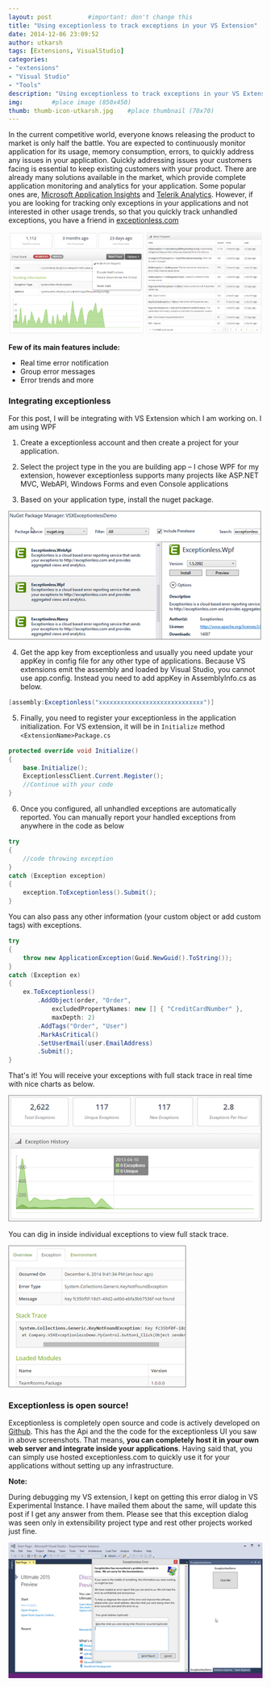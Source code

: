 ```yaml
---
layout: post          #important: don't change this
title: "Using exceptionless to track exceptions in your VS Extension"
date: 2014-12-06 23:09:52
author: utkarsh
tags: [Extensions, VisualStudio]
categories:
- "extensions"
- "Visual Studio"
- "Tools"
description: "Using exceptionless to track exceptions in your VS Extension"
img:        #place image (850x450)
thumb: thumb-icon-utkarsh.jpg    #place thumbnail (70x70)
---
```

In the current competitive world, everyone knows releasing the product to market is only half the battle. You are expected to continuously monitor application for its usage, memory consumption, errors, to quickly address any issues in your application. Quickly addressing issues your customers facing is essential to keep existing customers with your product. There are already many solutions available in the market, which provide complete application monitoring and analytics for your application. Some popular ones are, [Microsoft Application Insights](http://www.visualstudio.com/en-us/explore/application-insights-vs.aspx) and [Telerik Analytics](http://www.telerik.com/analytics). However, if you are looking for tracking only exceptions in your applications and not interested in other usage trends, so that you quickly track unhandled exceptions, you have a friend in [exceptionless.com](https://exceptionless.com/)

![image](/images/screenshots/utkarsh//2014_12_06_using_exceptionless_to_track_Image1.png "image")

**Few of its main features include:**

*   Real time error notification 
*   Group error messages 
*   Error trends and more   

### Integrating exceptionless

For this post, I will be integrating with VS Extension which I am working on. I am using WPF 

1. Create a exceptionless account and then create a project for your application.

2. Select the project type in the you are building app – I chose WPF for my extension, however exceptionless supports many projects like ASP.NET MVC, WebAPI, Windows Forms and even Console applications

3. Based on your application type, install the nuget package.

![image](/images/screenshots/utkarsh//2014_12_06_using_exceptionless_to_track_Image2.png "image")

4. Get the app key from exceptionless and usually you need update your appKey in config file for any other type of applications. Because VS extensions emit the assembly and loaded by Visual Studio, you cannot use app.config. Instead you need to add appKey in AssemblyInfo.cs as below.

```cs
[assembly:Exceptionless("xxxxxxxxxxxxxxxxxxxxxxxxxxxxx")]
```

5. Finally, you need to register your exceptionless in the application initialization. For VS extension, it will be in `Initialize` method `<ExtensionName>Package.cs`

```cs
protected override void Initialize()
{
    base.Initialize();
    ExceptionlessClient.Current.Register();
    //Continue with your code
}
```
6. Once you configured, all unhandled exceptions are automatically reported. You can manually report your handled exceptions from anywhere in the code as below

```cs
try
{
    //code throwing exception
}
catch (Exception exception)
{
    exception.ToExceptionless().Submit();
}
```

You can also pass any other information (your custom object or add custom tags) with exceptions. 

```cs
try 
{
    throw new ApplicationException(Guid.NewGuid().ToString());
} 
catch (Exception ex) 
{
    ex.ToExceptionless()
        .AddObject(order, "Order", 
			excludedPropertyNames: new [] { "CreditCardNumber" }, 
			maxDepth: 2)
        .AddTags("Order", "User")
        .MarkAsCritical()
        .SetUserEmail(user.EmailAddress)
        .Submit();
}
```

That's it! You will receive your exceptions with full stack trace in real time with nice charts as below.

![image](/images/screenshots/utkarsh//2014_12_06_using_exceptionless_to_track_Image3.png "image")

You can dig in inside individual exceptions to view full stack trace.

![image](/images/screenshots/utkarsh//2014_12_06_using_exceptionless_to_track_Image4.png "image")

### Exceptionless is open source!

Exceptionless is completely open source and code is actively developed on [Github](https://github.com/exceptionless/Exceptionless). This has the Api and the the code for the exceptionless UI you saw in above screenshots. That means, **you can completely host it in your own web server and integrate inside your applications**. Having said that, you can simply use hosted exceptionless.com to quickly use it for your applications without setting up any infrastructure.

**Note:**

During debugging my VS extension, I kept on getting this error dialog in VS Experimental Instance. I have mailed them about the same, will update this post if I get any answer from them. Please see that this exception dialog was seen only in extensibility project type and rest other projects worked just fine.

![image](/images/screenshots/utkarsh//2014_12_06_using_exceptionless_to_track_Image5.png "image")